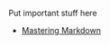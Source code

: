 Put important stuff here

* [Mastering Markdown](https://guides.github.com/features/mastering-markdown/)